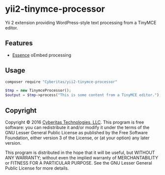 # yii2-tinymce-processor

Yii 2 extension providing WordPress-style text processing from a TinyMCE editor.

## Features

- [Essence][] oEmbed processing

## Usage

```bash
composer require "Cyberitas/yii2-tinymce-processor"
```

```php
$tmp = new TinymceProcessor();
$output = $tmp->process("This is some content from a TinyMCE editor.");
```

## Copyright

Copyright © 2016 [Cyberitas Technologies, LLC][]. This program is free software:
you can redistribute it and/or modify it under the terms of the GNU Lesser
General Public License as published by the Free Software Foundation, either
version 3 of the License, or (at your option) any later version.

This program is distributed in the hope that it will be useful, but WITHOUT ANY
WARRANTY; without even the implied warranty of MERCHANTABILITY or FITNESS FOR A
PARTICULAR PURPOSE. See the GNU Lesser General Public License for more details.

[Essence]: http://essence.github.io/essence/
[Cyberitas Technologies, LLC]: http://www.cyberitas.com/
